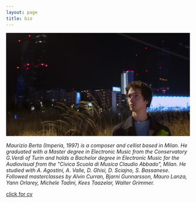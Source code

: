 ```yaml
---
layout: page
title: bio
---
```



![My image Name](0.jpg)
<p>
<em>Maurizio Berta (Imperia, 1997) is a composer and cellist based in Milan. He graduated with a Master degree in Electronic Music from the Conservatory G.Verdi of Turin and holds a Bachelor degree in Electronic Music for the Audiovisual from the "Civica Scuola di Musica Claudio Abbado", Milan. He studied with A. Agostini, A. Valle, D. Ghisi, D. Sciajno, S. Bassanese. Followed masterclasses by Alvin Curran, Bjarni Gunnarsson, Mauro Lanza, Yann Orlarey, Michele Tadini, Kees Taazelar, Walter Grimmer.</em>
</p>

<a href="CV_MAURIZIO_BERTA.pdf" class="btn border-white bg-white fw-bold">click for cv</a>

